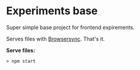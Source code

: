 # Experiments base

Super simple base project for frontend expirements.

Serves files with [Browsersync](https://browsersync.io/). That's it.

**Serve files:**

```> npm start```
